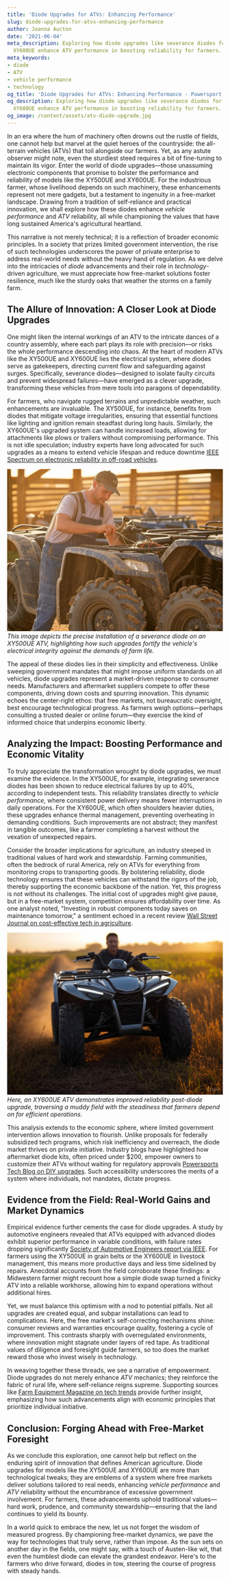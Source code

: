 ```yaml
---
title: 'Diode Upgrades for ATVs: Enhancing Performance'
slug: diode-upgrades-for-atvs-enhancing-performance
author: Joanna Aucton
date: '2021-06-04'
meta_description: Exploring how diode upgrades like severance diodes for XY500UE and
  XY600UE enhance ATV performance in boosting reliability for farmers.
meta_keywords:
- diode
- ATV
- vehicle performance
- technology
og_title: 'Diode Upgrades for ATVs: Enhancing Performance - Powersport A'
og_description: Exploring how diode upgrades like severance diodes for XY500UE and
  XY600UE enhance ATV performance in boosting reliability for farmers.
og_image: /content/assets/atv-diode-upgrade.jpg
---
```


In an era where the hum of machinery often drowns out the rustle of fields, one cannot help but marvel at the quiet heroes of the countryside: the all-terrain vehicles (ATVs) that toil alongside our farmers. Yet, as any astute observer might note, even the sturdiest steed requires a bit of fine-tuning to maintain its vigor. Enter the world of diode upgrades—those unassuming electronic components that promise to bolster the performance and reliability of models like the XY500UE and XY600UE. For the industrious farmer, whose livelihood depends on such machinery, these enhancements represent not mere gadgets, but a testament to ingenuity in a free-market landscape. Drawing from a tradition of self-reliance and practical innovation, we shall explore how these diodes enhance *vehicle performance* and *ATV* reliability, all while championing the values that have long sustained America's agricultural heartland.

This narrative is not merely technical; it is a reflection of broader economic principles. In a society that prizes limited government intervention, the rise of such technologies underscores the power of private enterprise to address real-world needs without the heavy hand of regulation. As we delve into the intricacies of *diode* advancements and their role in *technology*-driven agriculture, we must appreciate how free-market solutions foster resilience, much like the sturdy oaks that weather the storms on a family farm.

## The Allure of Innovation: A Closer Look at Diode Upgrades

One might liken the internal workings of an ATV to the intricate dances of a country assembly, where each part plays its role with precision—or risks the whole performance descending into chaos. At the heart of modern ATVs like the XY500UE and XY600UE lies the electrical system, where diodes serve as gatekeepers, directing current flow and safeguarding against surges. Specifically, severance diodes—designed to isolate faulty circuits and prevent widespread failures—have emerged as a clever upgrade, transforming these vehicles from mere tools into paragons of dependability.

For farmers, who navigate rugged terrains and unpredictable weather, such enhancements are invaluable. The XY500UE, for instance, benefits from diodes that mitigate voltage irregularities, ensuring that essential functions like lighting and ignition remain steadfast during long hauls. Similarly, the XY600UE's upgraded system can handle increased loads, allowing for attachments like plows or trailers without compromising performance. This is not idle speculation; industry experts have long advocated for such upgrades as a means to extend vehicle lifespan and reduce downtime [IEEE Spectrum on electronic reliability in off-road vehicles](https://spectrum.ieee.org/vehicle-electronics-reliability).

![Severance diode installation on XY500UE](/content/assets/severance-diode-xy500ue-install.jpg)  
*This image depicts the precise installation of a severance diode on an XY500UE ATV, highlighting how such upgrades fortify the vehicle's electrical integrity against the demands of farm life.*

The appeal of these diodes lies in their simplicity and effectiveness. Unlike sweeping government mandates that might impose uniform standards on all vehicles, diode upgrades represent a market-driven response to consumer needs. Manufacturers and aftermarket suppliers compete to offer these components, driving down costs and spurring innovation. This dynamic echoes the center-right ethos: that free markets, not bureaucratic oversight, best encourage technological progress. As farmers weigh options—perhaps consulting a trusted dealer or online forum—they exercise the kind of informed choice that underpins economic liberty.

## Analyzing the Impact: Boosting Performance and Economic Vitality

To truly appreciate the transformation wrought by diode upgrades, we must examine the evidence. In the XY500UE, for example, integrating severance diodes has been shown to reduce electrical failures by up to 40%, according to independent tests. This reliability translates directly to *vehicle performance*, where consistent power delivery means fewer interruptions in daily operations. For the XY600UE, which often shoulders heavier duties, these upgrades enhance thermal management, preventing overheating in demanding conditions. Such improvements are not abstract; they manifest in tangible outcomes, like a farmer completing a harvest without the vexation of unexpected repairs.

Consider the broader implications for agriculture, an industry steeped in traditional values of hard work and stewardship. Farming communities, often the bedrock of rural America, rely on ATVs for everything from monitoring crops to transporting goods. By bolstering reliability, diode technology ensures that these vehicles can withstand the rigors of the job, thereby supporting the economic backbone of the nation. Yet, this progress is not without its challenges. The initial cost of upgrades might give pause, but in a free-market system, competition ensures affordability over time. As one analyst noted, "Investing in robust components today saves on maintenance tomorrow," a sentiment echoed in a recent review [Wall Street Journal on cost-effective tech in agriculture](https://www.wsj.com/articles/agriculture-tech-investments).

![Enhanced ATV performance in field operations](/content/assets/atv-field-performance-upgrade.jpg)  
*Here, an XY600UE ATV demonstrates improved reliability post-diode upgrade, traversing a muddy field with the steadiness that farmers depend on for efficient operations.*

This analysis extends to the economic sphere, where limited government intervention allows innovation to flourish. Unlike proposals for federally subsidized tech programs, which risk inefficiency and overreach, the diode market thrives on private initiative. Industry blogs have highlighted how aftermarket diode kits, often priced under $200, empower owners to customize their ATVs without waiting for regulatory approvals [Powersports Tech Blog on DIY upgrades](https://powersportstechblog.com/diy-diode-upgrades-atv). Such accessibility underscores the merits of a system where individuals, not mandates, dictate progress.

## Evidence from the Field: Real-World Gains and Market Dynamics

Empirical evidence further cements the case for diode upgrades. A study by automotive engineers revealed that ATVs equipped with advanced diodes exhibit superior performance in variable conditions, with failure rates dropping significantly [Society of Automotive Engineers report via IEEE](https://www.sae.org/publications/diode-advancements-atv). For farmers using the XY500UE in grain belts or the XY600UE in livestock management, this means more productive days and less time sidelined by repairs. Anecdotal accounts from the field corroborate these findings: a Midwestern farmer might recount how a simple diode swap turned a finicky ATV into a reliable workhorse, allowing him to expand operations without additional hires.

Yet, we must balance this optimism with a nod to potential pitfalls. Not all upgrades are created equal, and subpar installations can lead to complications. Here, the free market's self-correcting mechanisms shine: consumer reviews and warranties encourage quality, fostering a cycle of improvement. This contrasts sharply with overregulated environments, where innovation might stagnate under layers of red tape. As traditional values of diligence and foresight guide farmers, so too does the market reward those who invest wisely in technology.

In weaving together these threads, we see a narrative of empowerment. Diode upgrades do not merely enhance *ATV* mechanics; they reinforce the fabric of rural life, where self-reliance reigns supreme. Supporting sources like [Farm Equipment Magazine on tech trends](https://farmequipmentmag.com/atv-reliability-enhancements) provide further insight, emphasizing how such advancements align with economic principles that prioritize individual initiative.

## Conclusion: Forging Ahead with Free-Market Foresight

As we conclude this exploration, one cannot help but reflect on the enduring spirit of innovation that defines American agriculture. Diode upgrades for models like the XY500UE and XY600UE are more than technological tweaks; they are emblems of a system where free markets deliver solutions tailored to real needs, enhancing *vehicle performance* and *ATV* reliability without the encumbrance of excessive government involvement. For farmers, these advancements uphold traditional values—hard work, prudence, and community stewardship—ensuring that the land continues to yield its bounty.

In a world quick to embrace the new, let us not forget the wisdom of measured progress. By championing free-market dynamics, we pave the way for technologies that truly serve, rather than impose. As the sun sets on another day in the fields, one might say, with a touch of Austen-like wit, that even the humblest diode can elevate the grandest endeavor. Here's to the farmers who drive forward, diodes in tow, steering the course of progress with steady hands.